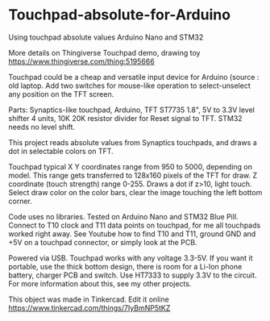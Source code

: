 # Touchpad-absolute-for-Arduino
Using touchpad absolute values  Arduino Nano and STM32


More details on Thingiverse Touchpad demo, drawing toy https://www.thingiverse.com/thing:5195666 

Touchpad could be a cheap and versatile input device for Arduino (source : old laptop. Add two switches for mouse-like operation to select-unselect any position on the TFT screen. 

Parts: Synaptics-like touchpad, Arduino, TFT ST7735 1.8", 5V to 3.3V level shifter 4 units, 10K 20K resistor divider for Reset signal to TFT. STM32 needs no level shift.

This project reads absolute values from Synaptics touchpads, and draws a dot in selectable colors on TFT.

Touchpad typical X Y coordinates range from 950 to 5000, depending on model. This range gets transferred to 128x160 pixels of the TFT for draw. Z coordinate (touch strength) range 0-255. Draws a dot if z>10, light touch. Select draw color on the color bars, clear the image touching the left bottom corner.

Code uses no libraries. Tested on Arduino Nano and STM32 Blue Pill. Connect to T10 clock and T11 data points on touchpad, for me all touchpads worked right away. See Youtube how to find T10 and T11, ground GND and +5V on a touchpad connector, or simply look at the PCB.

Powered via USB. Touchpad works with any voltage 3.3-5V. If you want it portable, use the thick bottom design, there is room for a Li-Ion phone battery, charger PCB and switch.
Use HT7333 to supply 3.3V to the circuit.  For more information about this, see my other projects.

This object was made in Tinkercad. Edit it online https://www.tinkercad.com/things/7IyBmNP5tKZ
